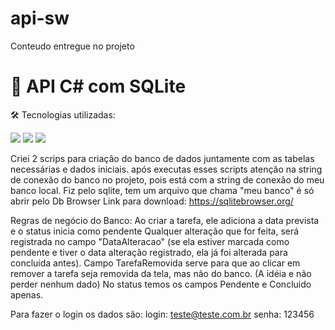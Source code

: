 # api-sw

Conteudo entregue no projeto

# 🚀 API C# com SQLite

🛠️ Tecnologias utilizadas:


  <img src="https://img.shields.io/badge/.NET-512BD4?style=for-the-badge&logo=dotnet&logoColor=white">
  <img src="https://img.shields.io/badge/C%23-239120?style=for-for-the-badge&logo=c-sharp&logoColor=white">
  <img src="https://img.shields.io/badge/SQLite-003B57?style=for-the-badge&logo=sqlite&logoColor=white">


Criei 2 scrips para criação do banco de dados juntamente com as tabelas necessárias e dados iniciais.
após executas esses scripts atenção na string de conexão do banco no projeto,
pois está com a string de conexão do meu banco local.
Fiz pelo sqlite, tem um arquivo que chama "meu banco" é só abrir pelo Db Browser
Link para download: https://sqlitebrowser.org/

Regras de negócio do Banco:
Ao criar a tarefa, ele adiciona a data prevista e o status inicia como pendente
Qualquer alteração que for feita, será registrada no campo "DataAlteracao" (se ela estiver marcada como pendente e tiver o data alteração registrado, ela já foi alterada para concluida antes).
Campo TarefaRemovida serve para que ao clicar em remover a tarefa seja removida da tela, mas não do banco. (A idéia e não perder nenhum dado)
No status temos os campos Pendente e Concluido apenas.

Para fazer o login os dados são:
login: teste@teste.com.br
senha: 123456

